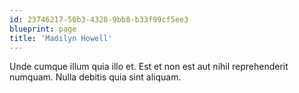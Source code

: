 ```yaml
---
id: 23746217-50b3-4328-9bb8-b33f99cf5ee3
blueprint: page
title: 'Madilyn Howell'
---
```

Unde cumque illum quia illo et. Est et non est aut nihil reprehenderit numquam. Nulla debitis quia sint aliquam.